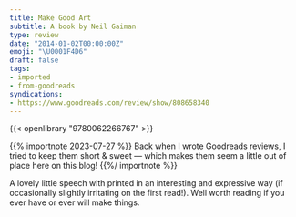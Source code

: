 ```yaml
---
title: Make Good Art
subtitle: A book by Neil Gaiman
type: review
date: "2014-01-02T00:00:00Z"
emoji: "\U0001F4D6"
draft: false
tags:
- imported
- from-goodreads
syndications:
- https://www.goodreads.com/review/show/808658340
---
```


{{< openlibrary "9780062266767" >}}

{{% importnote 2023-07-27 %}}
Back when I wrote Goodreads reviews, I tried to keep them short & sweet — which makes them seem a little out of place here on this blog!
{{%/ importnote %}}

A lovely little speech with printed in an interesting and expressive way (if occasionally slightly irritating on the first read!). Well worth reading if you ever have or ever will make things.
